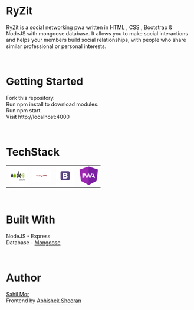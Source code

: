 # RyZit
RyZit is a social networking pwa written in HTML , CSS , Bootstrap & NodeJS with mongoose database. It allows you to make social interactions and helps your members build social relationships, with people who share similar professional or personal interests.

<br />

# Getting Started
Fork this repository.<br />
Run npm install to download modules.<br />
Run npm start.<br />
Visit http://localhost:4000  <br />

<br />

# TechStack
<table>
  <tr>
    <td><img src="https://github.com/sahil-mor/RyZit/blob/master/public/assets/img/theme/node.jpg" width="50px;" /></td>
    <td><img src="https://github.com/sahil-mor/RyZit/blob/master/public/assets/img/theme/mongoose.png" width="50px;" /></td>
    <td><img src="https://github.com/sahil-mor/RyZit/blob/master/public/assets/img/theme/bootstrap.jpg" width="50px;"></td>
    <td><img src="https://github.com/sahil-mor/RyZit/blob/master/public/assets/img/theme/pwa.png" width="50px;" />
    <br />  </td>
  </tr>
  </table>

<br />

# Built With 
NodeJS - Express <br />
Database - <a href="https://mongoosejs.com/"> Mongoose </a>  <br />


<br />

# Author
<a href="https://sahilmor.herokuapp.com/" > Sahil Mor </a> <br />
Frontend by <a href="https://github.com/sheoranabhishek"> Abhishek Sheoran </a>

